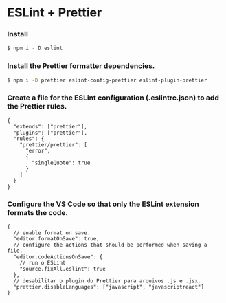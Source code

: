 # ESLint + Prettier 

### Install
```bash
$ npm i - D eslint
```
### Install the Prettier formatter dependencies.
```bash
$ npm i -D prettier eslint-config-prettier eslint-plugin-prettier
```
### Create a file for the ESLint configuration (.eslintrc.json) to add the Prettier rules.
```
{
  "extends": ["prettier"],
  "plugins": ["prettier"],
  "rules": {
    "prettier/prettier": [
      "error",
      {
        "singleQuote": true
      }
    ]
  }
}
```
### Configure the VS Code so that only the ESLint extension formats the code.
```
{
  // enable format on save.
  "editor.formatOnSave": true,
  // configure the actions that should be performed when saving a file.
  "editor.codeActionsOnSave": {
    // run o ESLint
    "source.fixAll.eslint": true
  },
  // desabilitar o plugin do Prettier para arquivos .js e .jsx.
  "prettier.disableLanguages": ["javascript", "javascriptreact"]
}
```